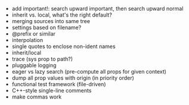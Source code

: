   - add important!: search upward important, then search upward normal
  - inherit vs. local, what's the right default?
  - merging sources into same tree
  - settings based on filename?
  - @prefix or similar
  - interpolation
  - single quotes to enclose non-ident names
  - inherit/local
  - trace (sys prop to path?)
  - pluggable logging
  - eager vs lazy search (pre-compute all props for given context)
  - dump all prop values with origin (in priority order)
  - functional test framework (file-driven)
  - C++-style single-line comments
  - make commas work
